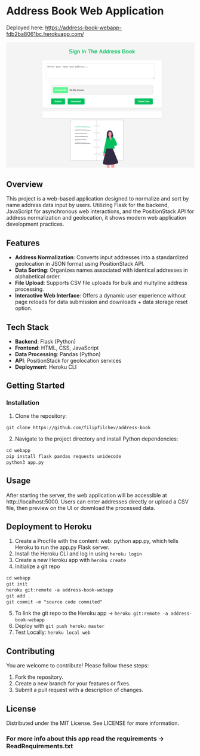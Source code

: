 # Address Book Web Application

Deployed here: https://address-book-webapp-fdb2ba8061bc.herokuapp.com/

![demo](demo.png)

## Overview

This project is a web-based application designed to normalize and sort by name address data input by users. 
Utilizing Flask for the backend, JavaScript for asynchronous web interactions, and the PositionStack API for address normalization and geolocation, it shows modern web application development practices. 

## Features

- **Address Normalization**: Converts input addresses into a standardized geolocation in JSON format using PositionStack API.
- **Data Sorting**: Organizes names associated with identical addresses in alphabetical order.
- **File Upload**: Supports CSV file uploads for bulk and multyline address processing.
- **Interactive Web Interface**: Offers a dynamic user experience without page reloads for data submission and downloads + data storage reset option.

## Tech Stack

- **Backend**: Flask (Python)
- **Frontend**: HTML, CSS, JavaScript
- **Data Processing**: Pandas (Python)
- **API**: PositionStack for geolocation services
- **Deployment**: Heroku CLI

## Getting Started

### Installation

1. Clone the repository:

```
git clone https://github.com/filipfilchev/address-book
```
2. Navigate to the project directory and install Python dependencies:

```
cd webapp
pip install flask pandas requests unidecode
python3 app.py

```

## Usage

After starting the server, the web application will be accessible at http://localhost:5000. Users can enter addresses directly or upload a CSV file, then preview on the UI or download the processed data.

## Deployment to Heroku

1. Create a Procfile with the content: web: python app.py, which tells Heroku to run the app.py Flask server.
2. Install the Heroku CLI and log in using ```heroku login```
3. Create a new Heroku app with ```heroku create```
4. Initialize a git repo

```
cd webapp
git init 
heroku git:remote -a address-book-webapp
git add .
git commit -m "source code commited"
```
5. To link the git repo to the Heroku app -> ```heroku git:remote -a address-book-webapp```
6. Deploy with ```git push heroku master```
7. Test Locally: ```heroku local web```


## Contributing

You are welcome to contribute! Please follow these steps:

1. Fork the repository.
2. Create a new branch for your features or fixes.
3. Submit a pull request with a description of changes.


## License

Distributed under the MIT License. See LICENSE for more information.


### For more info about this app read the requirements -> ReadRequirements.txt
